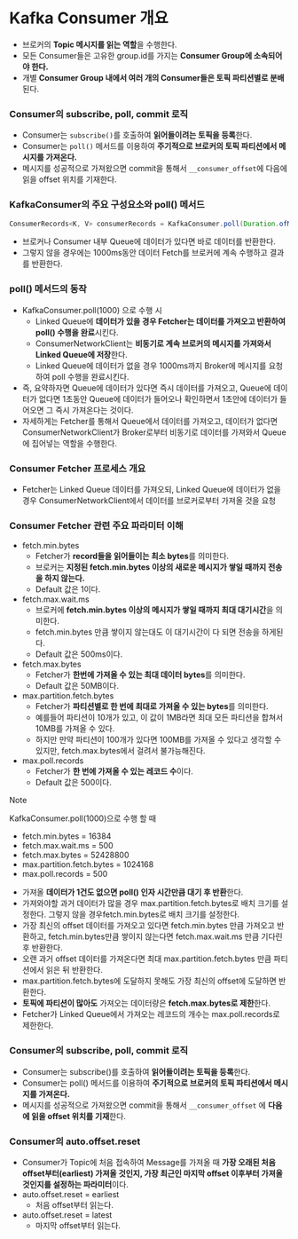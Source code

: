 # Kafka Consumer 개요

- 브로커의 **Topic 메시지를 읽는 역할**을 수행한다.
- 모든 Consumer들은 고유한 group.id를 가지는 **Consumer Group에 소속되어야 한다.**
- 개별 **Consumer Group 내에서 여러 개의 Consumer들은 토픽 파티션별로 분배**된다.

### Consumer의 subscribe, poll, commit 로직

- Consumer는 `subscribe()`를 호출하여 **읽어들이려는 토픽을 등록**한다.
- Consumer는 `poll()` 메서드를 이용하여 **주기적으로 브로커의 토픽 파티션에서 메시지를 가져온다.**
- 메시지를 성공적으로 가져왔으면 commit을 통해서 `__consumer_offset`에 다음에 읽을 offset 위치를 기재한다.

### KafkaConsumer의 주요 구성요소와 poll() 메서드

```java
ConsumerRecords<K, V> consumerRecords = KafkaConsumer.poll(Duration.ofMillis(1000));
```
- 브로커나 Consumer 내부 Queue에 데이터가 있다면 바로 데이터를 반환한다.
- 그렇지 않을 경우에는 1000ms동안 데이터 Fetch를 브로커에 계속 수행하고 결과를 반환한다.

### poll() 메서드의 동작

- KafkaConsumer.poll(1000) 으로 수행 시
	- Linked Queue에 **데이터가 있을 경우 Fetcher는 데이터를 가져오고 반환하여 poll() 수행을 완료**시킨다.
	- ConsumerNetworkClient는 **비동기로 계속 브로커의 메시지를 가져와서 Linked Queue에 저장**한다.
	- Linked Queue에 데이터가 없을 경우 1000ms까지 Broker에 메시지를 요청하여 poll 수행을 완료시킨다.
- 즉, 요약하자면 Queue에 데이터가 있다면 즉시 데이터를 가져오고, Queue에 데이터가 없다면 1초동안 Queue에 데이터가 들어오나 확인하면서 1초안에 데이터가 들어오면 그 즉시 가져온다는 것이다.
- 자세하게는 Fetcher를 통해서 Queue에서 데이터를 가져오고, 데이터가 없다면 ConsumerNetworkClient가 Broker로부터 비동기로 데이터를 가져와서 Queue에 집어넣는 역할을 수행한다.

### Consumer Fetcher 프로세스 개요

- Fetcher는 Linked Queue 데이터를 가져오되, Linked Queue에 데이터가 없을 경우 ConsumerNetworkClient에서 데이터를 브로커로부터 가져올 것을 요청

### Consumer Fetcher 관련 주요 파라미터 이해

- fetch.min.bytes
	- Fetcher가 **record들을 읽어들이는 최소 bytes**를 의미한다.
	- 브로커는 **지정된 fetch.min.bytes 이상의 새로운 메시지가 쌓일 때까지 전송을 하지 않는다.**
	- Default 값은 1이다.
- fetch.max.wait.ms
	- 브로커에 **fetch.min.bytes 이상의 메시지가 쌓일 때까지 최대 대기시간**을 의미한다.
	- fetch.min.bytes 만큼 쌓이지 않는대도 이 대기시간이 다 되면 전송을 하게된다.
	- Default 값은 500ms이다.
- fetch.max.bytes
	- Fetcher가 **한번에 가져올 수 있는 최대 데이터 bytes**를 의미한다.
	- Default 값은 50MB이다.
- max.partition.fetch.bytes
	- Fetcher가 **파티션별로 한 번에 최대로 가져올 수 있는 bytes**를 의미한다.
	- 예를들어 파티션이 10개가 있고, 이 값이 1MB라면 최대 모든 파티션을 합쳐서 10MB를 가져올 수 있다.
	- 하지만 만약 파티션이 100개가 있다면 100MB를 가져올 수 있다고 생각할 수 있지만, fetch.max.bytes에서 걸려서 불가능해진다.
- max.poll.records
	- Fetcher가 **한 번에 가져올 수 있는 레코드 수**이다.
	- Default 값은 500이다.

> [!NOTE]
> KafkaConsumer.poll(1000)으로 수행 할 때
> - fetch.min.bytes = 16384
> - fetch.max.wait.ms = 500
> - fetch.max.bytes = 52428800
> - max.partition.fetch.bytes = 1024168
> - max.poll.records = 500

- 가져올 **데이터가 1건도 없으면 poll() 인자 시간만큼 대기 후 반환**한다.
- 가져와야할 과거 데이터가 많을 경우 max.partition.fetch.bytes로 배치 크기를 설정한다. 그렇지 않을 경우fetch.min.bytes로 배치 크기를 설정한다.
- 가장 최신의 offset 데이터를 가져오고 있다면 fetch.min.bytes 만큼 가져오고 반환하고, fetch.min.bytes만큼 쌓이지 않는다면 fetch.max.wait.ms 만큼 기다린 후 반환한다.
- 오랜 과거 offset 데이터를 가져온다면 최대 max.partition.fetch.bytes 만큼 파티션에서 읽은 뒤 반환한다.
- max.partition.fetch.bytes에 도달하지 못해도 가장 최신의 offset에 도달하면 반환한다.
- **토픽에 파티션이 많아도** 가져오는 데이터량은 **fetch.max.bytes로 제한**한다.
- Fetcher가 Linked Queue에서 가져오는 레코드의 개수는 max.poll.records로 제한한다.

### Consumer의 subscribe, poll, commit 로직

- Consumer는 subscribe()를 호출하여 **읽어들이려는 토픽을 등록**한다.
- Consumer는 poll() 메서드를 이용하여 **주기적으로 브로커의 토픽 파티션에서 메시지를 가져온다.**
- 메시지를 성공적으로 가져왔으면 commit을 통해서 `__consumer_offset` 에 **다음에 읽을 offset 위치를 기재**한다.

### Consumer의 auto.offset.reset

- Consumer가 Topic에 처음 접속하여 Message를 가져올 때 **가장 오래된 처음 offset부터(earliest) 가져올 것인지, 가장 최근인 마지막 offset 이후부터 가져올 것인지를 설정하는 파라미터**이다.
- auto.offset.reset = earliest
	- 처음 offset부터 읽는다.
- auto.offset.reset = latest
	- 마지막 offset부터 읽는다.
